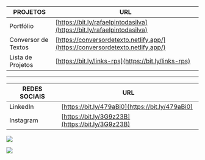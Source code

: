 | PROJETOS              | URL                                           |
|-----------------------|-----------------------------------------------|
| Portfólio   | [https://bit.ly/rafaelpintodasilva](https://bit.ly/rafaelpintodasilva) |
| Conversor de Textos   | [https://conversordetexto.netlify.app/](https://conversordetexto.netlify.app/) |
| Lista de Projetos     | [https://bit.ly/links-rps](https://bit.ly/links-rps)       |

<hr/>



| REDES SOCIAIS           | URL                                                           |
|-----------------|---------------------------------------------------------------|
| LinkedIn        | [https://bit.ly/479aBi0](https://bit.ly/479aBi0) |
| Instagram        | [https://bit.ly/3G9z23B](https://bit.ly/3G9z23B) |



![](https://github-readme-stats.vercel.app/api/top-langs/?username=Rafael-doctom&theme=dark&hide_border=true&include_all_commits=false&count_private=false&layout=compact)


<a target="blank" href="https://visitcount.itsvg.in">
  <img src="https://visitcount.itsvg.in/api?id=Rafael-doctom&label=Visualizac%C3%B5es%20de%20perfil&color=11&icon=0&pretty=true" />
</a>


